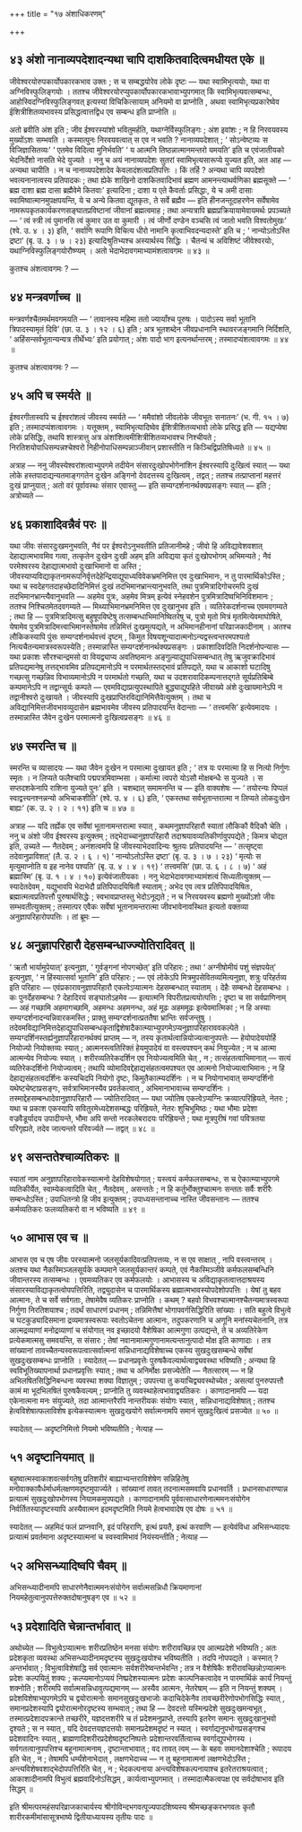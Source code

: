 +++
title = "१७ अंशाधिकरणम्"

+++

## ४३ अंशो नानाव्यपदेशादन्यथा चापि दाशकितवादित्वमधीयत एके ॥

जीवेश्वरयोरुपकार्योपकारकभाव उक्तः ; स च सम्बद्धयोरेव लोके दृष्टः — यथा स्वामिभृत्ययोः, यथा वा अग्निविस्फुलिङ्गयोः । ततश्च जीवेश्वरयोरप्युपकार्योपकारकभावाभ्युपगमात् किं स्वामिभृत्यवत्सम्बन्धः, आहोस्विदग्निविस्फुलिङ्गवत् इत्यस्यां विचिकित्सायाम् अनियमो वा प्राप्नोति , अथवा स्वामिभृत्यप्रकारेष्वेव ईशित्रीशितव्यभावस्य प्रसिद्धत्वात्तद्विध एव सम्बन्ध इति प्राप्नोति ॥

अतो ब्रवीति अंश इति ; जीव ईश्वरस्यांशो भवितुमर्हति, यथाग्नेर्विस्फुलिङ्गः ; अंश इवांशः ; न हि निरवयवस्य मुख्योंऽशः सम्भवति । कस्मात्पुनः निरवयवत्वात् स एव न भवति ? नानाव्यपदेशात् ; ‘ सोऽन्वेष्टव्यः स विजिज्ञासितव्यः’ ‘ एतमेव विदित्वा मुनिर्भवति’ ‘ य आत्मनि तिष्ठन्नात्मानमन्तरो यमयति’ इति च एवंजातीयको भेदनिर्देशो नासति भेदे युज्यते । ननु च अयं नानाव्यपदेशः सुतरां स्वामिभृत्यसारूप्ये युज्यत इति, अत आह — अन्यथा चापीति । न च नानाव्यपदेशादेव केवलादंशत्वप्रतिपत्तिः । किं तर्हि ? अन्यथा चापि व्यपदेशो भवत्यनानात्वस्य प्रतिपादकः ; तथा ह्येके शाखिनो दाशकितवादिभावं ब्रह्मण आमनन्त्याथर्वणिका ब्रह्मसूक्ते — ‘ ब्रह्म दाशा ब्रह्म दासा ब्रह्मैवेमे कितवाः’ इत्यादिना ; दाशा य एते कैवर्ताः प्रसिद्धाः, ये च अमी दासाः स्वामिष्वात्मानमुपक्षपयन्ति, ये च अन्ये कितवा द्यूतकृतः, ते सर्वे ब्रह्मैव — इति हीनजन्तूदाहरणेन सर्वेषामेव नामरूपकृतकार्यकरणसङ्घातप्रविष्टानां जीवानां ब्रह्मत्वमाह ; तथा अन्यत्रापि ब्रह्मप्रक्रियायामेवायमर्थः प्रपञ्च्यते — ‘ त्वं स्त्री त्वं पुमानसि त्वं कुमार उत वा कुमारी । त्वं जीर्णो दण्डेन वञ्चसि त्वं जातो भवति विश्वतोमुखः’ (श्वे. उ. ४ । ३) इति, ‘ सर्वाणि रूपाणि विचित्य धीरो नामानि कृत्वाभिवदन्यदास्ते’ इति च ; ‘ नान्योऽतोऽस्ति द्रष्टा’ (बृ. उ. ३ । ७ । २३) इत्यादिश्रुतिभ्यश्च अस्यार्थस्य सिद्धिः । चैतन्यं च अविशिष्टं जीवेश्वरयोः, यथाग्निविस्फुलिङ्गयोरौष्ण्यम् । अतो भेदाभेदावगमाभ्यामंशत्वावगमः ॥ ४३ ॥

कुतश्च अंशत्वावगमः ? —

## ४४ मन्त्रवर्णाच्च ॥

मन्त्रवर्णश्चैतमर्थमवगमयति — ‘ तावानस्य महिमा ततो ज्यायाँश्च पूरुषः । पादोऽस्य सर्वा भूतानि त्रिपादस्यामृतं दिवि’ (छा. उ. ३ । १२ । ६) इति ; अत्र भूतशब्देन जीवप्रधानानि स्थावरजङ्गमानि निर्दिशति, ‘ अहिंसन्सर्वभूतान्यन्यत्र तीर्थेभ्यः’ इति प्रयोगात् ; अंशः पादो भाग इत्यनर्थान्तरम् ; तस्मादप्यंशत्वावगमः ॥ ४४ ॥

कुतश्च अंशत्वावगमः ? —

## ४५ अपि च स्मर्यते ॥

ईश्वरगीतास्वपि च ईश्वरांशत्वं जीवस्य स्मर्यते — ‘ ममैवांशो जीवलोके जीवभूतः सनातनः’ (भ. गी. १५ । ७) इति ; तस्मादप्यंशत्वावगमः । यत्तूक्तम् , स्वामिभृत्यादिष्वेव ईशित्रीशितव्यभावो लोके प्रसिद्ध इति — यद्यप्येषा लोके प्रसिद्धिः, तथापि शास्त्रात्तु अत्र अंशांशित्वमीशित्रीशितव्यभावश्च निश्चीयते ; निरतिशयोपाधिसम्पन्नश्चेश्वरो निहीनोपाधिसम्पन्नाञ्जीवान् प्रशास्तीति न किञ्चिद्विप्रतिषिध्यते ॥ ४५ ॥

अत्राह — ननु जीवस्येश्वरांशत्वाभ्युपगमे तदीयेन संसारदुःखोपभोगेनांशिन ईश्वरस्यापि दुःखित्वं स्यात् — यथा लोके हस्तपादाद्यन्यतमाङ्गगतेन दुःखेन अङ्गिनो देवदत्तस्य दुःखित्वम् , तद्वत् ; ततश्च तत्प्राप्तानां महत्तरं दुःखं प्राप्नुयात् ; अतो वरं पूर्वावस्थः संसार एवास्तु — इति सम्यग्दर्शनानर्थक्यप्रसङ्गः स्यात् — इति ; अत्रोच्यते —

## ४६ प्रकाशादिवन्नैवं परः ॥

यथा जीवः संसारदुःखमनुभवति, नैवं पर ईश्वरोऽनुभवतीति प्रतिजानीमहे ; जीवो हि अविद्यावेशवशात् देहाद्यात्मभावमिव गत्वा, तत्कृतेन दुःखेन दुःखी अहम् इति अविद्यया कृतं दुःखोपभोगम् अभिमन्यते ; नैवं परमेश्वरस्य देहाद्यात्मभावो दुःखाभिमानो वा अस्ति ; जीवस्याप्यविद्याकृतनामरूपनिर्वृत्तदेहेन्द्रियाद्युपाध्यविवेकभ्रमनिमित्त एव दुःखाभिमानः, न तु पारमार्थिकोऽस्ति ; यथा च स्वदेहगतदाहच्छेदादिनिमित्तं दुःखं तदभिमानभ्रान्त्यानुभवति, तथा पुत्रमित्रादिगोचरमपि दुःखं तदभिमानभ्रान्त्यैवानुभवति — अहमेव पुत्रः, अहमेव मित्रम् इत्येवं स्नेहवशेन पुत्रमित्रादिष्वभिनिविशमानः ; ततश्च निश्चितमेतदवगम्यते — मिथ्याभिमानभ्रमनिमित्त एव दुःखानुभव इति । व्यतिरेकदर्शनाच्च एवमवगम्यते ; तथा हि — पुत्रमित्रादिमत्सु बहुषूपविष्टेषु तत्सम्बन्धाभिमानिष्वितरेषु च, पुत्रो मृतो मित्रं मृतमित्येवमाघोषिते, येषामेव पुत्रमित्रादिमत्त्वाभिमानस्तेषामेव तन्निमित्तं दुःखमुत्पद्यते, न अभिमानहीनानां परिव्राजकादीनाम् । अतश्च लौकिकस्यापि पुंसः सम्यग्दर्शनार्थवत्त्वं दृष्टम् , किमुत विषयशून्यादात्मनोऽन्यद्वस्त्वन्तरमपश्यतो नित्यचैतन्यमात्रस्वरूपस्येति ; तस्मान्नास्ति सम्यग्दर्शनानर्थक्यप्रसङ्गः । प्रकाशादिवदिति निदर्शनोपन्यासः — यथा प्रकाशः सौरश्चान्द्रमसो वा वियद्व्याप्य अवतिष्ठमानः अङ्गुल्याद्युपाधिसम्बन्धात् तेषु ऋजुवक्रादिभावं प्रतिपद्यमानेषु तत्तद्भावमिव प्रतिपद्यमानोऽपि न परमार्थतस्तद्भावं प्रतिपद्यते, यथा च आकाशो घटादिषु गच्छत्सु गच्छन्निव विभाव्यमानोऽपि न परमार्थतो गच्छति, यथा च उदशरावादिकम्पनात्तद्गते सूर्यप्रतिबिम्बे कम्पमानेऽपि न तद्वान्सूर्यः कम्पते — एवमविद्याप्रत्युपस्थापिते बुद्ध्याद्युपहिते जीवाख्ये अंशे दुःखायमानेऽपि न तद्वानीश्वरो दुःखायते । जीवस्यापि दुःखप्राप्तिरविद्यानिमित्तैवेत्युक्तम् । तथा च अविद्यानिमित्तजीवभावव्युदासेन ब्रह्मभावमेव जीवस्य प्रतिपादयन्ति वेदान्ताः — ‘ तत्त्वमसि’ इत्येवमादयः । तस्मान्नास्ति जैवेन दुःखेन परमात्मनो दुःखित्वप्रसङ्गः ॥ ४६ ॥

## ४७ स्मरन्ति च ॥

स्मरन्ति च व्यासादयः — यथा जैवेन दुःखेन न परमात्मा दुःखायत इति ; ‘ तत्र यः परमात्मा हि स नित्यो निर्गुणः स्मृतः । न लिप्यते फलैश्चापि पद्मपत्रमिवाम्भसा । कर्मात्मा त्वपरो योऽसौ मोक्षबन्धैः स युज्यते । स सप्तदशकेनापि राशिना युज्यते पुनः’ इति । चशब्दात् समामनन्ति च — इति वाक्यशेषः — ‘ तयोरन्यः पिप्पलं स्वाद्वत्त्यनश्नन्नन्यो अभिचाकशीति’ (श्वे. उ. ४ । ६) इति, ‘ एकस्तथा सर्वभूतान्तरात्मा न लिप्यते लोकदुःखेन बाह्यः’ (क. उ. २ । २ । ११) इति च ॥ ४७ ॥

अत्राह — यदि तर्ह्येक एव सर्वेषां भूतानामन्तरात्मा स्यात् , कथमनुज्ञापरिहारौ स्यातां लौकिकौ वैदिकौ चेति । ननु च अंशो जीव ईश्वरस्य इत्युक्तम् ; तद्भेदाच्चानुज्ञापरिहारौ तदाश्रयावव्यतिकीर्णावुपपद्येते ; किमत्र चोद्यत इति, उच्यते — नैतदेवम् ; अनंशत्वमपि हि जीवस्याभेदवादिन्यः श्रुतयः प्रतिपादयन्ति — ‘ तत्सृष्ट्वा तदेवानुप्राविशत्’ (तै. उ. २ । ६ । १) ‘ नान्योऽतोऽस्ति द्रष्टा’ (बृ. उ. ३ । ७ । २३) ‘ मृत्योः स मृत्युमाप्नोति य इह नानेव पश्यति’ (बृ. उ. ४ । ४ । १९) ‘ तत्त्वमसि’ (छा. उ. ६ । ८ । ७) ‘ अहं ब्रह्मास्मि’ (बृ. उ. १ । ४ । १०) इत्येवंजातीयकाः । ननु भेदाभेदावगमाभ्यामंशत्वं सिध्यतीत्युक्तम् — स्यादेतदेवम् , यद्युभावपि भेदाभेदौ प्रतिपिपादयिषितौ स्याताम् ; अभेद एव त्वत्र प्रतिपिपादयिषितः, ब्रह्मात्मत्वप्रतिपत्तौ पुरुषार्थसिद्धेः ; स्वभावप्राप्तस्तु भेदोऽनूद्यते ; न च निरवयवस्य ब्रह्मणो मुख्योंऽशो जीवः सम्भवतीत्युक्तम् ; तस्मात्पर एवैकः सर्वेषां भूतानामन्तरात्मा जीवभावेनावस्थित इत्यतो वक्तव्या अनुज्ञापरिहारोपपत्तिः । तां ब्रूमः —

## ४८ अनुज्ञापरिहारौ देहसम्बन्धाज्ज्योतिरादिवत् ॥

‘ ऋतौ भार्यामुपेयात्’ इत्यनुज्ञा, ‘ गुर्वङ्गनां नोपगच्छेत्’ इति परिहारः ; तथा ‘ अग्नीषोमीयं पशुं संज्ञपयेत्’ इत्यनुज्ञा, ‘ न हिंस्यात्सर्वा भूतानि’ इति परिहारः ; — एवं लोकेऽपि मित्रमुपसेवितव्यमित्यनुज्ञा, शत्रुः परिहर्तव्य इति परिहारः — एवंप्रकारावनुज्ञापरिहारौ एकत्वेऽप्यात्मनः देहसम्बन्धात् स्याताम् । देहैः सम्बन्धो देहसम्बन्धः । कः पुनर्देहसम्बन्धः ? देहादिरयं सङ्घातोऽहमेव — इत्यात्मनि विपरीतप्रत्ययोत्पत्तिः ; दृष्टा च सा सर्वप्राणिनाम् — अहं गच्छामि अहमागच्छामि, अहमन्धः अहमनन्धः, अहं मूढः अहममूढः इत्येवमात्मिका ; न हि अस्याः सम्यग्दर्शनादन्यन्निवारकमस्ति ; प्राक्तु सम्यग्दर्शनात्प्रततैषा भ्रान्तिः सर्वजन्तुषु । तदेवमविद्यानिमित्तदेहाद्युपाधिसम्बन्धकृताद्विशेषादैकात्म्याभ्युपगमेऽप्यनुज्ञापरिहाराववकल्पेते । सम्यग्दर्शिनस्तर्ह्यनुज्ञापरिहारानर्थक्यं प्राप्तम् — न, तस्य कृतार्थत्वान्नियोज्यत्वानुपपत्तेः — हेयोपादेययोर्हि नियोज्यो नियोक्तव्यः स्यात् ; आत्मनस्त्वतिरिक्तं हेयमुपादेयं वा वस्त्वपश्यन् कथं नियुज्येत ; न च आत्मा आत्मन्येव नियोज्यः स्यात् । शरीरव्यतिरेकदर्शिन एव नियोज्यत्वमिति चेत् , न ; तत्संहतत्वाभिमानात् — सत्यं व्यतिरेकदर्शिनो नियोज्यत्वम् ; तथापि व्योमादिवद्देहाद्यसंहतत्वमपश्यत एव आत्मनो नियोज्यत्वाभिमानः ; न हि देहाद्यसंहतत्वदर्शिनः कस्यचिदपि नियोगो दृष्टः, किमुतैकात्म्यदर्शिनः । न च नियोगाभावात् सम्यग्दर्शिनो यथेष्टचेष्टाप्रसङ्गः, सर्वत्राभिमानस्यैव प्रवर्तकत्वात् , अभिमानाभावाच्च सम्यग्दर्शिनः । तस्माद्देहसम्बन्धादेवानुज्ञापरिहारौ — ज्योतिरादिवत् — यथा ज्योतिष एकत्वेऽप्यग्निः क्रव्यात्परिह्रियते, नेतरः ; यथा च प्रकाश एकस्यापि सवितुरमेध्यदेशसम्बद्धः परिह्रियते, नेतरः शुचिभूमिष्ठः ; यथा भौमाः प्रदेशा वज्रवैडूर्यादय उपादीयन्ते, भौमा अपि सन्तो नरकलेबरादयः परिह्रियन्ते ; यथा मूत्रपुरीषं गवां पवित्रतया परिगृह्यते, तदेव जात्यन्तरे परिवर्ज्यते — तद्वत् ॥ ४८ ॥

## ४९ असन्ततेश्चाव्यतिकरः ॥

स्यातां नाम अनुज्ञापरिहारावेकस्यात्मनो देहविशेषयोगात् ; यस्त्वयं कर्मफलसम्बन्धः, स च ऐकात्म्याभ्युपगमे व्यतिकीर्येत, स्वाम्येकत्वादिति चेत् , नैतदेवम् , असन्ततेः ; न हि कर्तुर्भोक्तुश्चात्मनः सन्ततः सर्वैः शरीरैः सम्बन्धोऽस्ति ; उपाधितन्त्रो हि जीव इत्युक्तम् ; उपाध्यसन्तानाच्च नास्ति जीवसन्तानः — ततश्च कर्मव्यतिकरः फलव्यतिकरो वा न भविष्यति ॥ ४९ ॥

## ५० आभास एव च ॥

आभास एव च एष जीवः परस्यात्मनो जलसूर्यकादिवत्प्रतिपत्तव्यः, न स एव साक्षात् , नापि वस्त्वन्तरम् । अतश्च यथा नैकस्मिञ्जलसूर्यके कम्पमाने जलसूर्यकान्तरं कम्पते, एवं नैकस्मिञ्जीवे कर्मफलसम्बन्धिनि जीवान्तरस्य तत्सम्बन्धः । एवमव्यतिकर एव कर्मफलयोः । आभासस्य च अविद्याकृतत्वात्तदाश्रयस्य संसारस्याविद्याकृतत्वोपपत्तिरिति, तद्व्युदासेन च पारमार्थिकस्य ब्रह्मात्मभावस्योपदेशोपपत्तिः । येषां तु बहव आत्मानः, ते च सर्वे सर्वगताः, तेषामेवैष व्यतिकरः प्राप्नोति । कथम् ? बहवो विभवश्चात्मानश्चैतन्यमात्रस्वरूपा निर्गुणा निरतिशयाश्च ; तदर्थं साधारणं प्रधानम् ; तन्निमित्तैषां भोगापवर्गसिद्धिरिति सांख्याः । सति बहुत्वे विभुत्वे च घटकुड्यादिसमाना द्रव्यमात्रस्वरूपाः स्वतोऽचेतना आत्मानः, तदुपकरणानि च अणूनि मनांस्यचेतनानि, तत्र आत्मद्रव्याणां मनोद्रव्याणां च संयोगात् नव इच्छादयो वैशेषिका आत्मगुणा उत्पद्यन्ते, ते च अव्यतिरेकेण प्रत्येकमात्मसु समवयन्ति, स संसारः ; तेषां नवानामात्मगुणानामत्यन्तानुत्पादो मोक्ष इति काणादाः । तत्र सांख्यानां तावच्चैतन्यस्वरूपत्वात्सर्वात्मनां सन्निधानाद्यविशेषाच्च एकस्य सुखदुःखसम्बन्धे सर्वेषां सुखदुःखसम्बन्धः प्राप्नोति । स्यादेतत् — प्रधानप्रवृत्तेः पुरुषकैवल्यार्थत्वाद्व्यवस्था भविष्यति ; अन्यथा हि स्वविभूतिख्यापनार्था प्रधानप्रवृत्तिः स्यात् ; तथा च अनिर्मोक्षः प्रसज्येतेति — नैतत्सारम् — न हि अभिलषितसिद्धिनिबन्धना व्यवस्था शक्या विज्ञातुम् ; उपपत्त्या तु कयाचिद्व्यवस्थोच्येत ; असत्यां पुनरुपपत्तौ कामं मा भूदभिलषितं पुरुषकैवल्यम् ; प्राप्नोति तु व्यवस्थाहेत्वभावाद्व्यतिकरः । काणादानामपि — यदा एकेनात्मना मनः संयुज्यते, तदा आत्मान्तरैरपि नान्तरीयकः संयोगः स्यात् , सन्निधानाद्यविशेषात् ; ततश्च हेत्वविशेषात्फलाविशेष इत्येकस्यात्मनः सुखदुःखयोगे सर्वात्मनामपि समानं सुखदुःखित्वं प्रसज्येत ॥ ५० ॥

स्यादेतत् — अदृष्टनिमित्तो नियमो भविष्यतीति ; नेत्याह —

## ५१ अदृष्टानियमात् ॥

बहुष्वात्मस्वाकाशवत्सर्वगतेषु प्रतिशरीरं बाह्याभ्यन्तराविशेषेण सन्निहितेषु मनोवाक्कायैर्धर्माधर्मलक्षणमदृष्टमुपार्ज्यते । सांख्यानां तावत् तदनात्मसमवायि प्रधानवर्ति । प्रधानसाधारण्यान्न प्रत्यात्मं सुखदुःखोपभोगस्य नियामकमुपपद्यते । काणादानामपि पूर्ववत्साधारणेनात्ममनःसंयोगेन निर्वर्तितस्यादृष्टस्यापि अस्यैवात्मन इदमदृष्टमिति नियमे हेत्वभावादेष एव दोषः ॥ ५१ ॥

स्यादेतत् — अहमिदं फलं प्राप्नवानि, इदं परिहराणि, इत्थं प्रयतै, इत्थं करवाणि — इत्येवंविधा अभिसन्ध्यादयः प्रत्यात्मं प्रवर्तमाना अदृष्टस्यात्मनां च स्वस्वामिभावं नियंस्यन्तीति ; नेत्याह —

## ५२ अभिसन्ध्यादिष्वपि चैवम् ॥

अभिसन्ध्यादीनामपि साधारणेनैवात्ममनःसंयोगेन सर्वात्मसन्निधौ क्रियमाणानां नियमहेतुत्वानुपपत्तेरुक्तदोषानुषङ्ग एव ॥ ५२ ॥

## ५३ प्रदेशादिति चेन्नान्तर्भावात् ॥

अथोच्येत — विभुत्वेऽप्यात्मनः शरीरप्रतिष्ठेन मनसा संयोगः शरीरावच्छिन्न एव आत्मप्रदेशे भविष्यति ; अतः प्रदेशकृता व्यवस्था अभिसन्ध्यादीनामदृष्टस्य सुखदुःखयोश्च भविष्यतीति । तदपि नोपपद्यते । कस्मात् ? अन्तर्भावात् ; विभुत्वाविशेषाद्धि सर्व एवात्मानः सर्वशरीरेष्वन्तर्भवन्ति ; तत्र न वैशेषिकैः शरीरावच्छिन्नोऽप्यात्मनः प्रदेशः कल्पयितुं शक्यः ; कल्प्यमानोऽप्ययं निष्प्रदेशस्यात्मनः प्रदेशः काल्पनिकत्वादेव न पारमार्थिकं कार्यं नियन्तुं शक्नोति ; शरीरमपि सर्वात्मसन्निधावुत्पद्यमानम् — अस्यैव आत्मनः, नेतरेषाम् — इति न नियन्तुं शक्यम् । प्रदेशविशेषाभ्युपगमेऽपि च द्वयोरात्मनोः समानसुखदुःखभाजोः कदाचिदेकेनैव तावच्छरीरेणोपभोगसिद्धिः स्यात् , समानप्रदेशस्यापि द्वयोरात्मनोरदृष्टस्य सम्भवात् ; तथा हि — देवदत्तो यस्मिन्प्रदेशे सुखदुःखमन्वभूत् , तस्मात्प्रदेशादपक्रान्ते तच्छरीरे, यज्ञदत्तशरीरे च तं प्रदेशमनुप्राप्ते, तस्यापि इतरेण समानः सुखदुःखानुभवो दृश्यते ; स न स्यात् , यदि देवदत्तयज्ञदत्तयोः समानप्रदेशमदृष्टं न स्यात् । स्वर्गाद्यनुपभोगप्रसङ्गश्च प्रदेशवादिनः स्यात् , ब्राह्मणादिशरीरप्रदेशेष्वदृष्टनिष्पत्तेः प्रदेशान्तरवर्तित्वाच्च स्वर्गाद्युपभोगस्य । सर्वगतत्वानुपपत्तिश्च बहूनामात्मनाम् , दृष्टान्ताभावात् ; वद तावत् त्वम् — के बहवः समानदेशाश्चेति ; रूपादय इति चेत् , न ; तेषामपि धर्म्यंशेनाभेदात् , लक्षणभेदाच्च — न तु बहूनामात्मनां लक्षणभेदोऽस्ति ; अन्त्यविशेषवशाद्भेदोपपत्तिरिति चेत् , न ; भेदकल्पनाया अन्त्यविशेषकल्पनायाश्च इतरेतराश्रयत्वात् ; आकाशादीनामपि विभुत्वं ब्रह्मवादिनोऽसिद्धम् , कार्यत्वाभ्युपगमात् । तस्मादात्मैकत्वपक्ष एव सर्वदोषाभाव इति सिद्धम् ॥

इति श्रीमत्परमहंसपरिव्राजकाचार्यस्य श्रीगोविन्दभगवत्पूज्यपादशिष्यस्य श्रीमच्छङ्करभगवतः कृतौ शारीरकमीमांसासूत्रभाष्ये द्वितीयाध्यायस्य तृतीयः पादः ॥